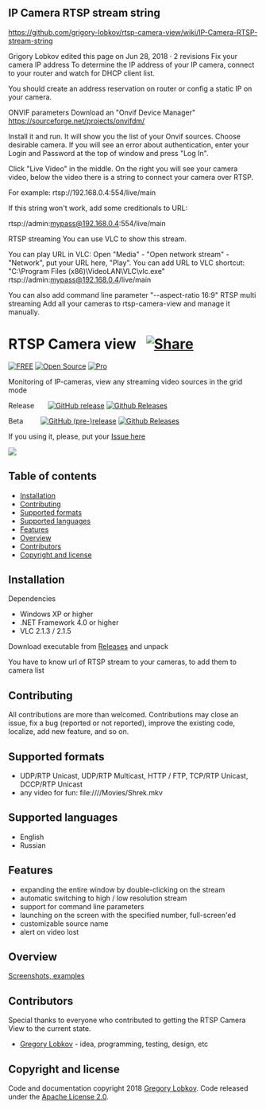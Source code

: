 
## IP Camera RTSP stream string
https://github.com/grigory-lobkov/rtsp-camera-view/wiki/IP-Camera-RTSP-stream-string

Grigory Lobkov edited this page on Jun 28, 2018 · 2 revisions
Fix your camera IP address
To determine the IP address of your IP camera, connect to your router and watch for DHCP client list.

You should create an address reservation on router or config a static IP on your camera.

ONVIF parameters
Download an "Onvif Device Manager" https://sourceforge.net/projects/onvifdm/

Install it and run. It will show you the list of your Onvif sources. Choose desirable camera. If you will see an error about authentication, enter your Login and Password at the top of window and press "Log In".

Click "Live Video" in the middle. On the right you will see your camera video, below the video there is a string to connect your camera over RTSP.

For example: rtsp://192.168.0.4:554/live/main

If this string won't work, add some creditionals to URL:

rtsp://admin:mypass@192.168.0.4:554/live/main

RTSP streaming
You can use VLC to show this stream.

You can play URL in VLC: Open "Media" - "Open network stream" - "Network", put your URL here, "Play".
You can add URL to VLC shortcut:
"C:\Program Files (x86)\VideoLAN\VLC\vlc.exe" rtsp://admin:mypass@192.168.0.4/live/main

You can also add command line parameter "--aspect-ratio 16:9"
RTSP multi streaming
Add all your cameras to rtsp-camera-view and manage it manually.

# RTSP Camera view &nbsp; [![Share](https://img.shields.io/twitter/url/http/shields.io.svg?style=social)](https://twitter.com/intent/tweet?text=Watch%20your%20cameras%20in%20one%20place%20for%20free&url=https://github.com/grigory-lobkov/rtsp-camera-view&hashtags=rtsp,ip-camera,windows,c#)

[![FREE](https://img.shields.io/badge/price-FREE-0098f7.svg?style=flat-square)](https://github.com/grigory-lobkov/rtsp-camera-view/blob/master/LICENSE) 
[![Open Source](https://img.shields.io/github/last-commit/grigory-lobkov/rtsp-camera-view.svg?style=flat-square)](https://github.com/grigory-lobkov/rtsp-camera-view) 
[![Pro](https://img.shields.io/github/license/grigory-lobkov/rtsp-camera-view.svg?style=flat-square)](https://github.com/grigory-lobkov/rtsp-camera-view/blob/master/LICENSE)

Monitoring of IP-cameras, view any streaming video sources in the grid mode

Release &nbsp; &nbsp; &nbsp; [![GitHub release](https://img.shields.io/github/release/grigory-lobkov/rtsp-camera-view.svg?style=flat-square)](https://github.com/grigory-lobkov/rtsp-camera-view/releases) 
[![Github Releases](https://img.shields.io/github/downloads-pre/grigory-lobkov/rtsp-camera-view/latest/total.svg?style=flat-square)](https://github.com/grigory-lobkov/rtsp-camera-view/releases)

Beta &nbsp; &nbsp; &nbsp; &nbsp; [![GitHub (pre-)release](https://img.shields.io/github/release/grigory-lobkov/rtsp-camera-view/all.svg?style=flat-square)](https://github.com/grigory-lobkov/rtsp-camera-view/releases) 
[![Github Releases](https://img.shields.io/github/downloads/grigory-lobkov/rtsp-camera-view/latest/total.svg?style=flat-square)](https://github.com/grigory-lobkov/rtsp-camera-view/releases)

If you using it, please, put your [Issue here](https://github.com/grigory-lobkov/rtsp-camera-view/issues)

![](https://user-images.githubusercontent.com/36440722/39676355-b801a8b2-5182-11e8-9d37-1002c36ac873.jpg)



## Table of contents

- [Installation](#installation)
- [Contributing](#contributing)
- [Supported formats](#supported-formats)
- [Supported languages](#supported-languages)
- [Features](#features)
- [Overview](#overview)
- [Contributors](#contributors)
- [Copyright and license](#copyright-and-license)



## Installation
Dependencies
- Windows XP or higher
- .NET Framework 4.0 or higher
- VLC 2.1.3 / 2.1.5

Download executable from [Releases](https://github.com/grigory-lobkov/rtsp-camera-view/releases) and unpack

You have to know url of RTSP stream to your cameras, to add them to camera list


## Contributing
All contributions are more than welcomed. Contributions may close an issue, fix a bug (reported or not reported), improve the existing code, localize, add new feature, and so on.



## Supported formats
- UDP/RTP Unicast, UDP/RTP Multicast, HTTP / FTP, TCP/RTP Unicast, DCCP/RTP Unicast
- any video for fun: file:////Movies/Shrek.mkv



## Supported languages
- English
- Russian



## Features
- expanding the entire window by double-clicking on the stream
- automatic switching to high / low resolution stream
- support for command line parameters
- launching on the screen with the specified number, full-screen'ed
- customizable source name
- alert on video lost


## Overview
[Screenshots, examples](https://github.com/grigory-lobkov/rtsp-camera-view/wiki/Overview)



## Contributors

Special thanks to everyone who contributed to getting the RTSP Camera View to the current state.

- [Gregory Lobkov](https://github.com/grigory-lobkov) - idea, programming, testing, design, etc



## Copyright and license

Code and documentation copyright 2018 [Gregory Lobkov](https://github.com/grigory-lobkov). Code released under the [Apache License 2.0](https://github.com/grigory-lobkov/rtsp-camera-view/blob/master/LICENSE).
